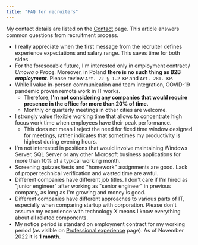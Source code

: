 ```yaml
---
title: "FAQ for recruiters"
---
```


My contact details are listed on the [Contact](/contact/) page. This article answers common questions from recruitment process.

- I really appreciate when the first message from the recruiter defines experience expectations and salary range. This saves time for both sides.
- For the foreseeable future, I'm interested only in employment contract / *Umowa o Pracę*. Moreover, in Poland **there is no such thing as B2B *employment***. Please review `Art. 22 § 1.2 KP` and  `Art. 281. KP`.
- While I value in-person communication and team integration, COVID-19 pandemic proven remote work in IT works. 
  - Therefore, **I'm not considering any companies that would require presence in the office for more than 20% of time.** 
  - Monthly or quarterly meetings in other cities are welcome.
- I strongly value flexible working time that allows to concentrate high focus work time when employees have their peak performance.
  - This does not mean I reject the need for fixed time window designed for meetings, rather indicates that sometimes my productivity is highest during evening hours.
- I'm not interested in positions that would involve maintaining Windows Server, SQL Server or any other Microsoft business applications for more than 10% of a typical working month.
- Screening quizzes/tests and "homework" assignments are good. Lack of proper technical verification and wasted time are awful.
- Different companies have different job titles. I don't care if I'm hired as "junior engineer" after working as "senior engineer" in previous company, as long as I'm growing and money is good.
- Different companies have different approaches to various parts of IT, especially when comparing startup with corporation. Please don't assume my experience with technology X means I know everything about all related components.
- My notice period is standard on employment contract for my working period (as visible on [Professional experience](/professional-experience/) page). As of November 2022 it is **1 month**.
